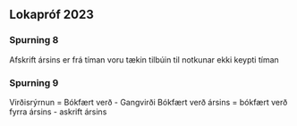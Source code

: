 ## Lokapróf 2023
### Spurning 8
Afskrift ársins er frá tíman voru tækin tilbúin til notkunar ekki keypti tíman

### Spurning 9
Virðisrýrnun = Bókfært verð - Gangvirði
Bókfært verð ársins = bókfært verð fyrra ársins - askrift ársins
